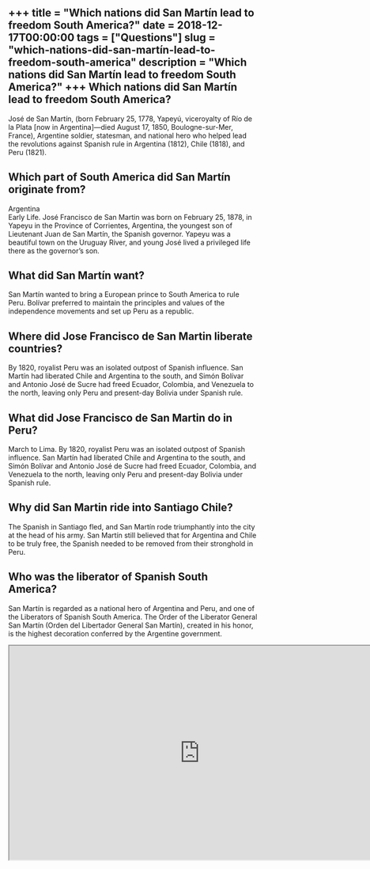 +++
title = "Which nations did San Martín lead to freedom South America?"
date = 2018-12-17T00:00:00
tags = ["Questions"]
slug = "which-nations-did-san-martín-lead-to-freedom-south-america"
description = "Which nations did San Martín lead to freedom South America?"
+++
Which nations did San Martín lead to freedom South America?
-----------------------------------------------------------

José de San Martín, (born February 25, 1778, Yapeyú, viceroyalty of Río de la Plata \[now in Argentina\]—died August 17, 1850, Boulogne-sur-Mer, France), Argentine soldier, statesman, and national hero who helped lead the revolutions against Spanish rule in Argentina (1812), Chile (1818), and Peru (1821).

Which part of South America did San Martín originate from?
----------------------------------------------------------

Argentina  
Early Life. José Francisco de San Martin was born on February 25, 1878, in Yapeyu in the Province of Corrientes, Argentina, the youngest son of Lieutenant Juan de San Martín, the Spanish governor. Yapeyu was a beautiful town on the Uruguay River, and young José lived a privileged life there as the governor’s son.

What did San Martín want?
-------------------------

San Martín wanted to bring a European prince to South America to rule Peru. Bolívar preferred to maintain the principles and values of the independence movements and set up Peru as a republic.

Where did Jose Francisco de San Martin liberate countries?
----------------------------------------------------------

By 1820, royalist Peru was an isolated outpost of Spanish influence. San Martín had liberated Chile and Argentina to the south, and Simón Bolívar and Antonio José de Sucre had freed Ecuador, Colombia, and Venezuela to the north, leaving only Peru and present-day Bolivia under Spanish rule.

What did Jose Francisco de San Martin do in Peru?
-------------------------------------------------

March to Lima. By 1820, royalist Peru was an isolated outpost of Spanish influence. San Martín had liberated Chile and Argentina to the south, and Simón Bolívar and Antonio José de Sucre had freed Ecuador, Colombia, and Venezuela to the north, leaving only Peru and present-day Bolivia under Spanish rule.

Why did San Martin ride into Santiago Chile?
--------------------------------------------

The Spanish in Santiago fled, and San Martín rode triumphantly into the city at the head of his army. San Martín still believed that for Argentina and Chile to be truly free, the Spanish needed to be removed from their stronghold in Peru.

Who was the liberator of Spanish South America?
-----------------------------------------------

San Martín is regarded as a national hero of Argentina and Peru, and one of the Liberators of Spanish South America. The Order of the Liberator General San Martín (Orden del Libertador General San Martín), created in his honor, is the highest decoration conferred by the Argentine government.

<iframe allow="accelerometer; autoplay; clipboard-write; encrypted-media; gyroscope; picture-in-picture" allowfullscreen="" class="__youtube_prefs__  epyt-is-override  no-lazyload" data-no-lazy="1" data-origheight="433" data-origwidth="770" data-skipgform_ajax_framebjll="" height="433" id="_ytid_42086" loading="lazy" src="https://www.youtube.com/embed/BsS01rsRLZ0?enablejsapi=1&autoplay=0&cc_load_policy=0&cc_lang_pref=&iv_load_policy=1&loop=0&modestbranding=0&rel=1&fs=1&playsinline=0&autohide=2&theme=dark&color=red&controls=1&" title="YouTube player" width="770"></iframe>